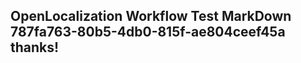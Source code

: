 <properties
ms.topic="hero-topic"
ms.test1="hero-topic"
ms.test2="test"/>

## OpenLocalization Workflow Test MarkDown 787fa763-80b5-4db0-815f-ae804ceef45a thanks!

